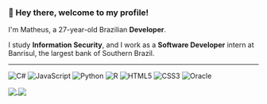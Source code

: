 ### :wave: Hey there, welcome to my profile!

I'm Matheus, a 27-year-old Brazilian **Developer**.

I study **Information Security**, and I work as a **Software Developer** intern at Banrisul, the largest bank of Southern Brazil. 

---

<img alt="C#" src="https://img.shields.io/badge/c%23-%23239120.svg?style=for-the-badge&logo=c-sharp&logoColor=white"/> <img alt="JavaScript" src="https://img.shields.io/badge/javascript%20-%23323330.svg?&style=for-the-badge&logo=javascript&logoColor=%23F7DF1E"/> <img alt="Python" src="https://img.shields.io/badge/python%20-%2314354C.svg?&style=for-the-badge&logo=python&logoColor=white"/> <img alt="R" src="https://img.shields.io/badge/r-%23276DC3.svg?&style=for-the-badge&logo=r&logoColor=white"/> <img alt="HTML5" src="https://img.shields.io/badge/html5%20-%23E34F26.svg?&style=for-the-badge&logo=html5&logoColor=white"/> <img alt="CSS3" src="https://img.shields.io/badge/css3%20-%231572B6.svg?&style=for-the-badge&logo=css3&logoColor=white"/> <img alt="Oracle" src ="https://img.shields.io/badge/oracle-%23F00000.svg?style=for-the-badge&logo=oracle&logoColor=white" />


<a href="#">
  <img align="center" src="https://github-readme-stats.vercel.app/api?username=math-reis&show_icons=true" />
</a>
<a href="#">
  <img align="center" src="https://github-readme-stats.vercel.app/api/top-langs/?username=math-reis&layout=compact&langs_count=8" />
</a>
